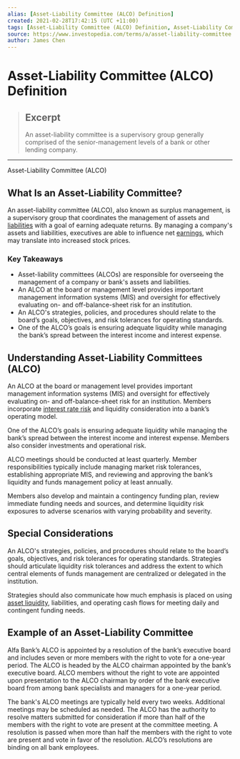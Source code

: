 ```yaml
---
alias: [Asset-Liability Committee (ALCO) Definition]
created: 2021-02-28T17:42:15 (UTC +11:00)
tags: [Asset-Liability Committee (ALCO) Definition, Asset-Liability Committee (ALCO)]
source: https://www.investopedia.com/terms/a/asset-liability-committee.asp
author: James Chen
---
```


# Asset-Liability Committee (ALCO) Definition

> ## Excerpt
> An asset-liability committee is a supervisory group generally comprised of the senior-management levels of a bank or other lending company.

---

Asset-Liability Committee (ALCO)
## What Is an Asset-Liability Committee?

An asset-liability committee (ALCO), also known as surplus management, is a supervisory group that coordinates the management of assets and [liabilities](https://www.investopedia.com/terms/l/liability.asp) with a goal of earning adequate returns. By managing a company's assets and liabilities, executives are able to influence net [earnings](https://www.investopedia.com/terms/e/earnings.asp), which may translate into increased stock prices.

### Key Takeaways

-   Asset-liability committees (ALCOs) are responsible for overseeing the management of a company or bank's assets and liabilities.
-   An ALCO at the board or management level provides important management information systems (MIS) and oversight for effectively evaluating on- and off-balance-sheet risk for an institution.
-   An ALCO's strategies, policies, and procedures should relate to the board’s goals, objectives, and risk tolerances for operating standards.
-   One of the ALCO’s goals is ensuring adequate liquidity while managing the bank’s spread between the interest income and interest expense.

## Understanding Asset-Liability Committees (ALCO)

An ALCO at the board or management level provides important management information systems (MIS) and oversight for effectively evaluating on- and off-balance-sheet risk for an institution. Members incorporate [interest rate risk](https://www.investopedia.com/terms/i/interestraterisk.asp) and liquidity consideration into a bank’s operating model.

One of the ALCO’s goals is ensuring adequate liquidity while managing the bank’s spread between the interest income and interest expense. Members also consider investments and operational risk.

ALCO meetings should be conducted at least quarterly. Member responsibilities typically include managing market risk tolerances, establishing appropriate MIS, and reviewing and approving the bank’s liquidity and funds management policy at least annually.

Members also develop and maintain a contingency funding plan, review immediate funding needs and sources, and determine liquidity risk exposures to adverse scenarios with varying probability and severity.

## Special Considerations

An ALCO's strategies, policies, and procedures should relate to the board’s goals, objectives, and risk tolerances for operating standards. Strategies should articulate liquidity risk tolerances and address the extent to which central elements of funds management are centralized or delegated in the institution.

Strategies should also communicate how much emphasis is placed on using [asset liquidity](https://www.investopedia.com/ask/answers/032715/what-items-are-considered-liquid-assets.asp), liabilities, and operating cash flows for meeting daily and contingent funding needs.

## Example of an Asset-Liability Committee

Alfa Bank’s ALCO is appointed by a resolution of the bank’s executive board and includes seven or more members with the right to vote for a one-year period. The ALCO is headed by the ALCO chairman appointed by the bank’s executive board. ALCO members without the right to vote are appointed upon presentation to the ALCO chairman by order of the bank executive board from among bank specialists and managers for a one-year period.

The bank's ALCO meetings are typically held every two weeks. Additional meetings may be scheduled as needed. The ALCO has the authority to resolve matters submitted for consideration if more than half of the members with the right to vote are present at the committee meeting. A resolution is passed when more than half the members with the right to vote are present and vote in favor of the resolution. ALCO’s resolutions are binding on all bank employees.

